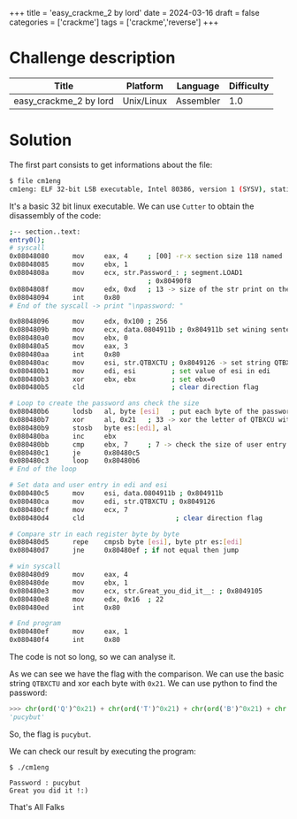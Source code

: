+++
title = 'easy_crackme_2 by lord'
date = 2024-03-16
draft = false
categories = ['crackme']
tags = ['crackme','reverse']
+++

# Challenge description

Title                  | Platform   | Language  | Difficulty
-----------------------|------------|-----------|------------
easy_crackme_2 by lord | Unix/Linux | Assembler | 1.0

# Solution

The first part consists to get informations about the file:

```bash
$ file cm1eng
cm1eng: ELF 32-bit LSB executable, Intel 80386, version 1 (SYSV), statically linked, stripped
```

It's a basic 32 bit linux executable.
We can use `Cutter` to obtain the disassembly of the code:

```bash
;-- section..text:
entry0();
# syscall
0x08048080      mov     eax, 4     ; [00] -r-x section size 118 named .text
0x08048085      mov     ebx, 1
0x0804808a      mov     ecx, str.Password_: ; segment.LOAD1
                                   ; 0x80490f8
0x0804808f      mov     edx, 0xd   ; 13 -> size of the str print on the screen
0x08048094      int     0x80
# End of the syscall -> print "\npassword: "

0x08048096      mov     edx, 0x100 ; 256
0x0804809b      mov     ecx, data.0804911b ; 0x804911b set wining sentence in ecx
0x080480a0      mov     ebx, 0
0x080480a5      mov     eax, 3
0x080480aa      int     0x80
0x080480ac      mov     esi, str.QTBXCTU ; 0x8049126 -> set string QTBXCTU in esi
0x080480b1      mov     edi, esi         ; set value of esi in edi
0x080480b3      xor     ebx, ebx         ; set ebx=0
0x080480b5      cld                      ; clear direction flag

# Loop to create the password ans check the size
0x080480b6      lodsb   al, byte [esi]   ; put each byte of the password in
0x080480b7      xor     al, 0x21   ; 33 -> xor the letter of QTBXCU with 0x21
0x080480b9      stosb   byte es:[edi], al
0x080480ba      inc     ebx
0x080480bb      cmp     ebx, 7     ; 7 -> check the size of user entry = 7
0x080480c1      je      0x80480c5
0x080480c3      loop    0x80480b6
# End of the loop

# Set data and user entry in edi and esi
0x080480c5      mov     esi, data.0804911b ; 0x804911b
0x080480ca      mov     edi, str.QTBXCTU ; 0x8049126
0x080480cf      mov     ecx, 7
0x080480d4      cld                       ; clear direction flag

# Compare str in each register byte by byte
0x080480d5      repe    cmpsb byte [esi], byte ptr es:[edi]
0x080480d7      jne     0x80480ef ; if not equal then jump

# win syscall
0x080480d9      mov     eax, 4
0x080480de      mov     ebx, 1
0x080480e3      mov     ecx, str.Great_you_did_it__: ; 0x8049105
0x080480e8      mov     edx, 0x16  ; 22
0x080480ed      int     0x80

# End program
0x080480ef      mov     eax, 1
0x080480f4      int     0x80
```

The code is not so long, so we can analyse it.

As we can see we have the flag with the comparison.
We can use the basic string `QTBXCTU` and xor each byte with `0x21`. We can use python to find the password:

```python
>>> chr(ord('Q')^0x21) + chr(ord('T')^0x21) + chr(ord('B')^0x21) + chr(ord('X')^0x21) + chr(ord('C')^0x21) + chr(ord('T')^0x21) + chr(ord('U')^0x21)
'pucybut'
```

So, the flag is `pucybut`.

We can check our result by executing the program:

```
$ ./cm1eng

Password : pucybut
Great you did it !:)

```

That's All Falks
